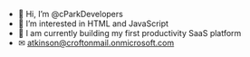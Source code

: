 <!---
Thanks for taking a peak!
--->

- 👋 Hi, I’m @cParkDevelopers
- 👀 I’m interested in HTML and JavaScript
- 🌱 I am currently building my first productivity SaaS platform
- ✉ atkinson@croftonmail.onmicrosoft.com

<!---
cParkDevelopers/cParkDevelopers is a ✨ special ✨ repository because its `README.md` (this file) appears on your GitHub profile.
You can click the Preview link to take a look at your changes.
--->
